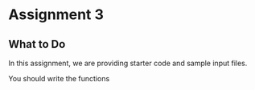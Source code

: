 # Assignment 3

## What to Do

In this assignment, we are providing starter code and sample input files.

You should write the functions
